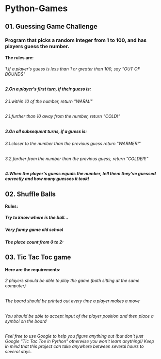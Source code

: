 # Python-Games

## 01. Guessing Game Challenge

### Program that picks a random integer from 1 to 100, and has players guess the number.

  #### The rules are:
###### 1.If a player's guess is less than 1 or greater than 100, say "OUT OF BOUNDS"
##### 2.On a player's first turn, if their guess is:
###### 2.1.within 10 of the number, return "WARM!"
###### 2.1.further than 10 away from the number, return "COLD!"
##### 3.On all subsequent turns, if a guess is:
###### 3.1.closer to the number than the previous guess return "WARMER!"
###### 3.2.farther from the number than the previous guess, return "COLDER!"
##### 4.When the player's guess equals the number, tell them they've guessed correctly and how many guesses it took!

## 02. Shuffle Balls 
 #### Rules:
 ##### Try to know where is the ball...
 ##### Very funny game old school
 ##### The place count from 0 to 2:
 
 
## 03. Tic Tac Toc game

#### Here are the requirements:

###### 2 players should be able to play the game (both sitting at the same computer)
###### The board should be printed out every time a player makes a move
###### You should be able to accept input of the player position and then place a symbol on the board
###### Feel free to use Google to help you figure anything out (but don't just Google "Tic Tac Toe in Python" otherwise you won't learn anything!) Keep in mind that this project can take anywhere between several hours to several days.
